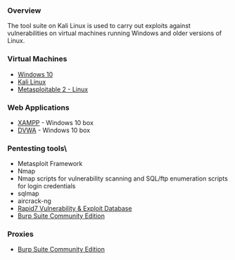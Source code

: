 ### Overview

The tool suite on Kali Linux is used to carry out exploits against vulnerabilities on virtual machines
running Windows and older versions of Linux.  

### Virtual Machines

* [Windows 10](https://www.microsoft.com/en-us/software-download/windows10)
* [Kali Linux](https://www.kali.org/get-kali/#kali-virtual-machines)
* [Metasploitable 2 - Linux](https://sourceforge.net/projects/metasploitable/)

### Web Applications

* [XAMPP](https://www.apachefriends.org/) - Windows 10 box
* [DVWA](https://github.com/digininja/DVWA) - Windows 10 box

### Pentesting tools\

* Metasploit Framework
* Nmap 
* Nmap scripts for vulnerability scanning and SQL/ftp enumeration scripts for login credentials
* sqlmap
* aircrack-ng
* [Rapid7 Vulnerability & Exploit Database](https://www.rapid7.com/db/)
* [Burp Suite Community Edition](https://portswigger.net/burp/communitydownload)

### Proxies

* [Burp Suite Community Edition](https://portswigger.net/burp/communitydownload)


